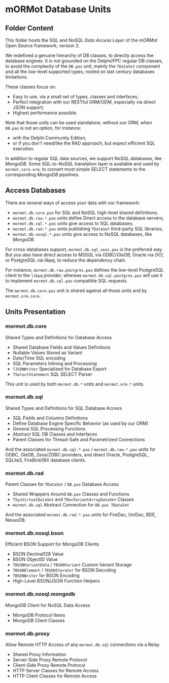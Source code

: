 # mORMot Database Units

## Folder Content

This folder hosts the SQL and NoSQL *Data Access Layer* of the *mORMot* Open Source framework, version 2.

We redefined a genuine hierarchy of DB classes, to directly access the database engines. It is not grounded on the Delphi/FPC regular DB classes, to avoid the complexity of the `DB.pas` unit, mainly the `TDataSet` component and all the low-level supported types, rooted on last century databases limitations.

These classes focus on:
- Easy to use, via a small set of types, classes and interfaces;
- Perfect integration with our RESTful ORM/ODM, especially via direct JSON support;
- Highest performance possible.

Note that those units can be used standalone, without our ORM, when `DB.pas` is not an option, for instance:

- with the Delphi Community Edition, 
- or if you don't need/like the RAD approach, but expect efficient SQL execution.

In addition to regular SQL data sources, we support NoSQL databases, like *MongoDB*. Some SQL-to-NoSQL translation layer is available and used by `mormot.core.orm`, to convert most simple SELECT statements to the corresponding *MongoDB* pipelines.

## Access Databases

There are several ways of access your data with our framework:

- `mormot.db.core.pas` for SQL and NoSQL high-level shared definitions;
- `mormot.db.raw.*.pas` units define Direct access to the database servers;
- `mormot.db.sql.*.pas` units give access to SQL databases;
- `mormot.db.rad.*.pas` units publishing `TDataSet` third-party SQL libraries;
- `mormot.db.nosql.*.pas` units give access to NoSQL databases, like *MongoDB*.

For cross-databases support, `mormot.db.sql.zeos.pas` is the preferred way. But you also have direct access to MSSQL via *ODBC/OleDB*, Oracle via *OCI*, or PostgreSQL via *libpq*, to reduce the dependency chain.

For instance, `mormot.db.raw.postgres.pas` defines the low-level PostgreSQL client to the `libpq` provider, whereas `mormot.db.sql.postgres.pas` will use it to implement `mormot.db.sql.pas` compatible SQL requests.

The `mormot.db.core.pas` unit is shared against all those units and by `mormot.orm.core`.


## Units Presentation

### mormot.db.core

Shared Types and Definitions for Database Access
- Shared Database Fields and Values Definitions
- Nullable Values Stored as Variant
- Date/Time SQL encoding
- SQL Parameters Inlining and Processing
- `TJSONWriter` Specialized for Database Export
- `TSelectStatement` SQL SELECT Parser

This unit is used by both `mormot.db.*` units and `mormot.orm.*` units.

### mormot.db.sql

Shared Types and Definitions for SQL Database Access
- SQL Fields and Columns Definitions
- Define Database Engine Specific Behavior (as used by our ORM)
- General SQL Processing Functions
- Abstract SQL DB Classes and Interfaces
- Parent Classes for Thread-Safe and Parametrized Connections

And the associated `mormot.db.sql.*.pas` / `mormot.db.raw.*.pas` units for ODBC, OleDB, Zeos/ZDBC providers, and direct Oracle, PostgreSQL, SQLite3, FireBird/IBX database clients.

### mormot.db.rad

Parent Classes for `TDataSet` / `DB.pas` Database Access
- Shared Wrappers Around `DB.pas` Classes and Functions
- `TSynVirtualDataSet` and `TDocVariantArrayDataSet` Classes
- `mormot.db.sql` Abstract Connection for `DB.pas TDataSet`

And the associated `mormot.db.rad.*.pas` units for FireDac, UniDac, BDE, NexusDB.

### mormot.db.nosql.bson

Efficient BSON Support for MongoDB Clients
- BSON Decimal128 Value
- BSON ObjectID Value
- `TBSONVariantData` / `TBSONVariant` Custom Variant Storage
- `TBSONElement` / `TBSONIterator` for BSON Decoding
- `TBSONWriter` for BSON Encoding
- High-Level BSON/JSON Function Helpers

### mormot.db.nosql.mongodb

MongoDB Client for NoSQL Data Access
- MongoDB Protocol Items
- MongoDB Client Classes

### mormot.db.proxy

Allow Remote HTTP Access of any `mormot.db.sql` connections via a Relay
- Shared Proxy Information
- Server-Side Proxy Remote Protocol
- Client-Side Proxy Remote Protocol
- HTTP Server Classes for Remote Access
- HTTP Client Classes for Remote Access

